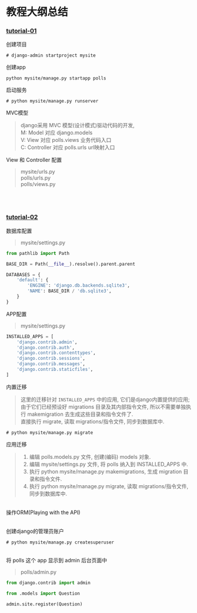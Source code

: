 # 教程大纲总结
### [tutorial-01](https://docs.djangoproject.com/en/3.1/intro/tutorial01/)
创建项目
```shell
# django-admin startproject mysite
```

创建app
```shell
python mysite/manage.py startapp polls
```

启动服务
```shell
# python mysite/manage.py runserver
``` 

MVC模型
> django采用 MVC 模型(设计模式)驱动代码的开发,     
> M: Model          对应 django.models   
> V: View           对应 polls.views 业务代码入口   
> C: Controller     对应 polls.urls  url映射入口   

View 和 Controller 配置
> mysite/urls.py     
> polls/urls.py   
> polls/views.py   

&nbsp;  
&nbsp;  

### [tutorial-02](https://docs.djangoproject.com/en/3.1/intro/tutorial02/)

数据库配置
> mysite/settings.py
```python
from pathlib import Path

BASE_DIR = Path(__file__).resolve().parent.parent

DATABASES = {
    'default': {
        'ENGINE': 'django.db.backends.sqlite3',
        'NAME': BASE_DIR / 'db.sqlite3',
    }
}
```

APP配置
> mysite/settings.py
```python
INSTALLED_APPS = [
    'django.contrib.admin',
    'django.contrib.auth',
    'django.contrib.contenttypes',
    'django.contrib.sessions',
    'django.contrib.messages',
    'django.contrib.staticfiles',
]
```

内置迁移
> 这里的迁移针对 `INSTALLED_APPS` 中的应用, 它们是django内置提供的应用;  
> 由于它们已经预设好 migrations 目录及其内部指令文件, 所以不需要单独执行 makemigration 去生成这些目录和指令文件了.   
> 直接执行 migrate, 读取 migrations/指令文件, 同步到数据库中.  
```
# python mysite/manage.py migrate
```

应用迁移
> 1. 编辑 polls.models.py 文件, 创建(编码) models 对象.
> 2. 编辑 mysite/settings.py 文件, 将 polls 纳入到 INSTALLED_APPS 中.
> 3. 执行 python mysite/manage.py makemigrations, 生成 migration 目录和指令文件.
> 4. 执行 python mysite/manage.py migrate, 读取 migrations/指令文件, 同步到数据库中.

&nbsp;  
操作ORM(Playing with the API)

&nbsp;   
创建django的管理员账户
```shell
# python mysite/manage.py createsuperuser
```

&nbsp;  
将 polls 这个 app 显示到 admin 后台页面中
> polls/admin.py
```python
from django.contrib import admin

from .models import Question

admin.site.register(Question)
``` 

&nbsp;  
&nbsp;  

